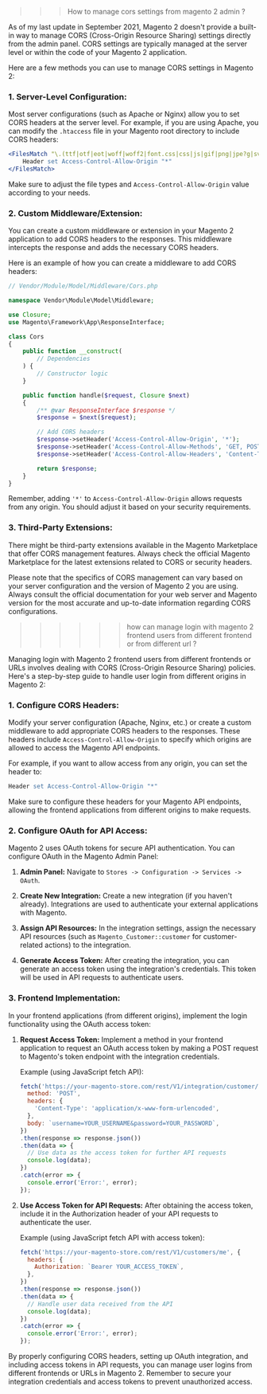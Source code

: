 >>>How to manage cors settings from magento 2 admin ?

As of my last update in September 2021, Magento 2 doesn't provide a built-in way to manage CORS (Cross-Origin Resource Sharing) settings directly from the admin panel. CORS settings are typically managed at the server level or within the code of your Magento 2 application.

Here are a few methods you can use to manage CORS settings in Magento 2:

### 1. **Server-Level Configuration:**

Most server configurations (such as Apache or Nginx) allow you to set CORS headers at the server level. For example, if you are using Apache, you can modify the `.htaccess` file in your Magento root directory to include CORS headers:

```apache
<FilesMatch "\.(ttf|otf|eot|woff|woff2|font.css|css|js|gif|png|jpe?g|svg|json)$">
    Header set Access-Control-Allow-Origin "*"
</FilesMatch>
```

Make sure to adjust the file types and `Access-Control-Allow-Origin` value according to your needs.

### 2. **Custom Middleware/Extension:**

You can create a custom middleware or extension in your Magento 2 application to add CORS headers to the responses. This middleware intercepts the response and adds the necessary CORS headers.

Here is an example of how you can create a middleware to add CORS headers:

```php
// Vendor/Module/Model/Middleware/Cors.php

namespace Vendor\Module\Model\Middleware;

use Closure;
use Magento\Framework\App\ResponseInterface;

class Cors
{
    public function __construct(
        // Dependencies
    ) {
        // Constructor logic
    }

    public function handle($request, Closure $next)
    {
        /** @var ResponseInterface $response */
        $response = $next($request);

        // Add CORS headers
        $response->setHeader('Access-Control-Allow-Origin', '*');
        $response->setHeader('Access-Control-Allow-Methods', 'GET, POST, PUT, DELETE');
        $response->setHeader('Access-Control-Allow-Headers', 'Content-Type');

        return $response;
    }
}
```

Remember, adding `'*'` to `Access-Control-Allow-Origin` allows requests from any origin. You should adjust it based on your security requirements.

### 3. **Third-Party Extensions:**

There might be third-party extensions available in the Magento Marketplace that offer CORS management features. Always check the official Magento Marketplace for the latest extensions related to CORS or security headers.

Please note that the specifics of CORS management can vary based on your server configuration and the version of Magento 2 you are using. Always consult the official documentation for your web server and Magento version for the most accurate and up-to-date information regarding CORS configurations.


>>>>>>how can manage login with magento 2 frontend users from different frontend or from different url ?

Managing login with Magento 2 frontend users from different frontends or URLs involves dealing with CORS (Cross-Origin Resource Sharing) policies. Here's a step-by-step guide to handle user login from different origins in Magento 2:

### 1. **Configure CORS Headers:**

Modify your server configuration (Apache, Nginx, etc.) or create a custom middleware to add appropriate CORS headers to the responses. These headers include `Access-Control-Allow-Origin` to specify which origins are allowed to access the Magento API endpoints.

For example, if you want to allow access from any origin, you can set the header to:

```apache
Header set Access-Control-Allow-Origin "*"
```

Make sure to configure these headers for your Magento API endpoints, allowing the frontend applications from different origins to make requests.

### 2. **Configure OAuth for API Access:**

Magento 2 uses OAuth tokens for secure API authentication. You can configure OAuth in the Magento Admin Panel:

1. **Admin Panel:** Navigate to `Stores -> Configuration -> Services -> OAuth`.

2. **Create New Integration:** Create a new integration (if you haven't already). Integrations are used to authenticate your external applications with Magento.

3. **Assign API Resources:** In the integration settings, assign the necessary API resources (such as `Magento_Customer::customer` for customer-related actions) to the integration.

4. **Generate Access Token:** After creating the integration, you can generate an access token using the integration's credentials. This token will be used in API requests to authenticate users.

### 3. **Frontend Implementation:**

In your frontend applications (from different origins), implement the login functionality using the OAuth access token:

1. **Request Access Token:** Implement a method in your frontend application to request an OAuth access token by making a POST request to Magento's token endpoint with the integration credentials.

   Example (using JavaScript fetch API):

   ```javascript
   fetch('https://your-magento-store.com/rest/V1/integration/customer/token', {
     method: 'POST',
     headers: {
       'Content-Type': 'application/x-www-form-urlencoded',
     },
     body: `username=YOUR_USERNAME&password=YOUR_PASSWORD`,
   })
   .then(response => response.json())
   .then(data => {
     // Use data as the access token for further API requests
     console.log(data);
   })
   .catch(error => {
     console.error('Error:', error);
   });
   ```

2. **Use Access Token for API Requests:** After obtaining the access token, include it in the Authorization header of your API requests to authenticate the user.

   Example (using JavaScript fetch API with access token):

   ```javascript
   fetch('https://your-magento-store.com/rest/V1/customers/me', {
     headers: {
       Authorization: `Bearer YOUR_ACCESS_TOKEN`,
     },
   })
   .then(response => response.json())
   .then(data => {
     // Handle user data received from the API
     console.log(data);
   })
   .catch(error => {
     console.error('Error:', error);
   });
   ```

By properly configuring CORS headers, setting up OAuth integration, and including access tokens in API requests, you can manage user logins from different frontends or URLs in Magento 2. Remember to secure your integration credentials and access tokens to prevent unauthorized access.